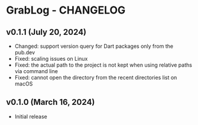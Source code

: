 # GrabLog - CHANGELOG


## v0.1.1 (July 20, 2024)

- Changed: support version query for Dart packages only from the pub.dev
- Fixed: scaling issues on Linux
- Fixed: the actual path to the project is not kept when using relative paths via command line
- Fixed: cannot open the directory from the recent directories list on macOS


## v0.1.0 (March 16, 2024)

- Initial release

